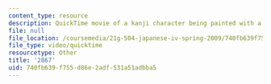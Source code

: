 ```yaml
---
content_type: resource
description: QuickTime movie of a kanji character being painted with a brush.
file: null
file_location: /coursemedia/21g-504-japanese-iv-spring-2009/740fb639f755d86e2adf531a51adbba5_2867.mov
file_type: video/quicktime
resourcetype: Other
title: '2867'
uid: 740fb639-f755-d86e-2adf-531a51adbba5
---
```

